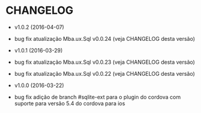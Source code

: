 CHANGELOG
===================

* v1.0.2 (2016-04-07)

 * bug fix atualização Mba.ux.Sql v0.0.24 (veja CHANGELOG desta versão)

* v1.0.1 (2016-03-29)

 * bug fix atualização Mba.ux.Sql v0.0.23 (veja CHANGELOG desta versão)
 * bug fix atualização Mba.ux.Sql v0.0.22 (veja CHANGELOG desta versão)


* v1.0.0 (2016-03-22)

 * bug fix adição de branch #sqlite-ext para o plugin do cordova com suporte para versão 5.4 do cordova para ios